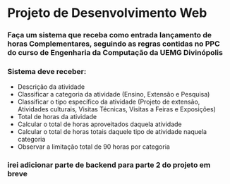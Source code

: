 # Projeto de Desenvolvimento Web

### Faça um sistema que receba como entrada lançamento de horas Complementares, seguindo as regras contidas no PPC do curso de Engenharia da Computação da UEMG Divinópolis

### Sistema deve receber:
- Descrição da atividade
- Classificar a categoria da atividade (Ensino, Extensão e Pesquisa)
- Classificar o tipo específico da atividade (Projeto de extensão, Atividades culturais, Visitas Técnicas, Visitas a Feiras e Exposições)
- Total de horas da atividade
- Calcular o total de horas aproveitados daquela atividade
- Calcular o total de horas totais daquele tipo de atividade naquela categoria
- Observar a limitação total de 90 horas por categoria


### irei adicionar parte de backend para parte 2 do projeto em breve
